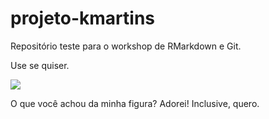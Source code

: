 # projeto-kmartins

Repositório teste para o workshop de RMarkdown e Git.

Use se quiser.

![](https://viajantehu.hotelurbano.com.br/wp-content/uploads/2018/06/chica_doida4.jpg)

O que você achou da minha figura?
Adorei! Inclusive, quero.
